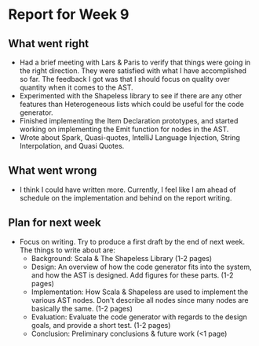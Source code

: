 # Report for Week 9

## What went right

* Had a brief meeting with Lars & Paris to verify that things were going in the right direction. They were satisfied with what I have accomplished so far. The feedback I got was that I should focus on quality over quantity when it comes to the AST.
* Experimented with the Shapeless library to see if there are any other features than Heterogeneous lists which could be useful for the code generator.
* Finished implementing the Item Declaration prototypes, and started working on implementing the Emit function for nodes in the AST.
* Wrote about Spark, Quasi-quotes, IntelliJ Language Injection, String Interpolation, and Quasi Quotes.

## What went wrong

* I think I could have written more. Currently, I feel like I am ahead of schedule on the implementation and behind on the report writing.

## Plan for next week

* Focus on writing. Try to produce a first draft by the end of next week. The things to write about are:
  * Background: Scala & The Shapeless Library (1-2 pages)
  * Design: An overview of how the code generator fits into the system, and how the AST is designed. Add figures for these parts. (1-2 pages)
  * Implementation: How Scala & Shapeless are used to implement the various AST nodes. Don't describe all nodes since many nodes are basically the same. (1-2 pages)
  * Evaluation: Evaluate the code generator with regards to the design goals, and provide a short test. (1-2 pages)
  * Conclusion: Preliminary conclusions & future work (<1 page)
